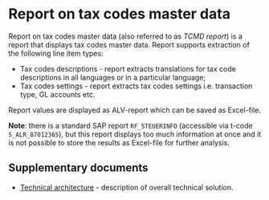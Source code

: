 # Report on tax codes master data

Report on tax codes master data (also referred to as *TCMD report*) is a report that displays tax codes master data. Report supports extraction of the following line item types:

- Tax codes descriptions - report extracts translations for tax code descriptions in all languages or in a particular language;
- Tax codes settings - report extracts tax codes settings i.e. transaction type, GL accounts etc.

Report values are displayed as ALV-report which can be saved as Excel-file.

**Note**: there is a standard SAP report `RF_STEUERINFO` (accessible via t-code `S_ALR_87012365`), but this report displays too much information at once and it is not possible to store the results as Excel-file for further analysis.

## Supplementary documents

- [Technical architecture](docs/solution-architecture.md) - description of overall technical solution.